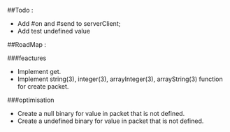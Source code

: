 ##Todo : 
+ Add #on and #send to serverClient;
+ Add test undefined value

##RoadMap :

###feactures
+ Implement get.
+ Implement string(3), integer(3), arrayInteger(3), arrayString(3) function for create packet.

###optimisation
+ Create a null binary for value in packet that is not defined.
+ Create a undefined binary for value in packet that is not defined.